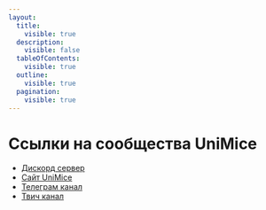 ```yaml
---
layout:
  title:
    visible: true
  description:
    visible: false
  tableOfContents:
    visible: true
  outline:
    visible: true
  pagination:
    visible: true
---
```


# Ссылки на сообщества UniMice

* [Дискорд сервер](https://discord.gg/unimice)
* [Сайт UniMice](https://unimice.ru/)
* [Телеграм канал](https://t.me/unimice)
* [Твич канал](https://twitch.tv/legendary_mouse1)
